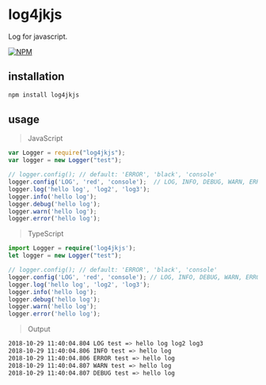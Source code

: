 # log4jkjs
Log for javascript.

[![NPM](https://nodei.co/npm/log4jkjs.png?downloads=true&downloadRank=true&stars=true)](https://nodei.co/npm/log4jkjs/)

## installation
```bash
npm install log4jkjs
```

## usage
> JavaScript
```javascript
var Logger = require("log4jkjs");
var logger = new Logger("test");

// logger.config(); // default: 'ERROR', 'black', 'console'
logger.config('LOG', 'red', 'console');  // LOG, INFO, DEBUG, WARN, ERROR, CLOSE
logger.log('hello log', 'log2', 'log3');
logger.info('hello log');
logger.debug('hello log');
logger.warn('hello log');
logger.error('hello log');
```

> TypeScript
```typescript
import Logger = require('log4jkjs');
let logger = new Logger("test");

// logger.config(); // default: 'ERROR', 'black', 'console'
logger.config('LOG', 'red', 'console'); // LOG, INFO, DEBUG, WARN, ERROR, CLOSE
logger.log('hello log', 'log2', 'log3');
logger.info('hello log');
logger.debug('hello log');
logger.warn('hello log');
logger.error('hello log');
```
> Output
```bash
2018-10-29 11:40:04.804 LOG test => hello log log2 log3
2018-10-29 11:40:04.806 INFO test => hello log
2018-10-29 11:40:04.806 ERROR test => hello log
2018-10-29 11:40:04.807 WARN test => hello log
2018-10-29 11:40:04.807 DEBUG test => hello log
```